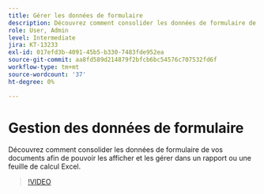 ```yaml
---
title: Gérer les données de formulaire
description: Découvrez comment consolider les données de formulaire de vos documents
role: User, Admin
level: Intermediate
jira: KT-13233
exl-id: 017efd3b-4091-45b5-b330-7483fde952ea
source-git-commit: aa8fd589d214879f2bfcb6bc54576c707532fd6f
workflow-type: tm+mt
source-wordcount: '37'
ht-degree: 0%

---
```


# Gestion des données de formulaire

Découvrez comment consolider les données de formulaire de vos documents afin de pouvoir les afficher et les gérer dans un rapport ou une feuille de calcul Excel.

>[!VIDEO](https://video.tv.adobe.com/v/3419330?quality=12&learn=on&hidetitle=true)
